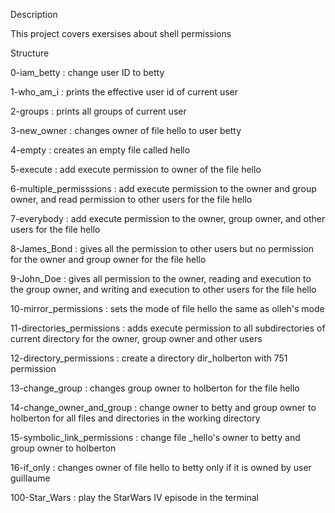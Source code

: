 
Description



This project covers exersises about shell permissions



Structure



0-iam_betty : change user ID to betty



1-who_am_i : prints the effective user id of current user



2-groups : prints all groups of current user



3-new_owner : changes owner of file hello to user betty



4-empty : creates an empty file called hello



5-execute : add execute permission to owner of the file hello



6-multiple_permisssions : add execute permission to the owner and group owner, and read permission to other users for the file hello



7-everybody : add execute permission to the owner, group owner, and other users for the file hello



8-James_Bond : gives all the permission to other users but no permission for the owner and group owner for the file hello



9-John_Doe : gives all permission to the owner, reading and execution to the group owner, and writing and execution to other users for the file hello



10-mirror_permissions : sets the mode of file hello the same as olleh's mode



11-directories_permissions : adds execute permission to all subdirectories of current directory for the owner, group owner and other users



12-directory_permissions : create a directory dir_holberton with 751 permission



13-change_group : changes group owner to holberton for the file hello



14-change_owner_and_group : change owner to betty and group owner to holberton for all files and directories in the working directory



15-symbolic_link_permissions : change file _hello's owner to betty and group owner to holberton



16-if_only : changes owner of file hello to betty only if it is owned by user guillaume



100-Star_Wars : play the StarWars IV episode in the terminal
